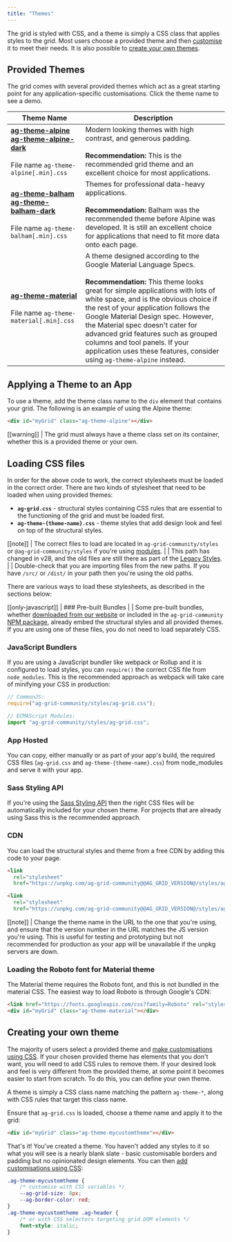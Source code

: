 ```yaml
---
title: "Themes"
---
```


The grid is styled with CSS, and a theme is simply a CSS class that applies styles to the grid. Most users choose a provided theme and then [customise](/global-style-customisation/) it to meet their needs. It is also possible to [create your own themes](#creating-your-own-theme).

## Provided Themes

The grid comes with several provided themes which act as a great starting point for any application-specific customisations. Click the theme name to see a demo.

| Theme Name | Description |
|------------|-------------|
|[**ag-theme-alpine**](../../example?theme=ag-theme-alpine)<br/>[**ag-theme-alpine-dark**](../../example?theme=ag-theme-alpine-dark)<br/><br/>File name `ag-theme-alpine[.min].css` | Modern looking themes with high contrast, and generous padding. <br/><br/>**Recommendation:** This is the recommended grid theme and an excellent choice for most applications. |
|[**ag-theme-balham**](../../example?theme=ag-theme-balham)<br/>[**ag-theme-balham-dark**](../../example?theme=ag-theme-balham-dark)<br/><br/>File name `ag-theme-balham[.min].css` | Themes for professional data-heavy applications.<br/><br/>**Recommendation:** Balham was the recommended theme before Alpine was developed. It is still an excellent choice for applications that need to fit more data onto each page. |
|[**ag-theme-material**](../../example?theme=ag-theme-material)<br/><br/>File name `ag-theme-material[.min].css` | A theme designed according to the Google Material Language Specs.<br/><br/>**Recommendation:** This theme looks great for simple applications with lots of white space, and is the obvious choice if the rest of your application follows the Google Material Design spec. However, the Material spec doesn't cater for advanced grid features such as grouped columns and tool panels. If your application uses these features, consider using `ag-theme-alpine` instead. |

## Applying a Theme to an App

To use a theme, add the theme class name to the `div` element that contains your grid. The following is an example of using the Alpine theme:

```html
<div id="myGrid" class="ag-theme-alpine"></div>
```

[[warning]]
| The grid must always have a theme class set on its container, whether this is a provided theme or your own.

## Loading CSS files

In order for the above code to work, the correct stylesheets must be loaded in the correct order. There are two kinds of stylesheet that need to be loaded when using provided themes:

- **`ag-grid.css`** - structural styles containing CSS rules that are essential to the functioning of the grid and must be loaded first.
- **`ag-theme-{theme-name}.css`** - theme styles that add design look and feel on top of the structural styles.

[[note]]
| The correct files to load are located in `ag-grid-community/styles` or `@ag-grid-community/styles` if you're using [modules](/modules/).
|
| This path has changed in v28, and the old files are still there as part of the [Legacy Styles](/global-style-upgrading-to-v28/).
|
| Double-check that you are importing files from the new paths. If you have `/src/` or `/dist/` in your path then you're using the old paths.

There are various ways to load these stylesheets, as described in the sections below:

[[only-javascript]]
| ### Pre-built Bundles
|
| Some pre-built bundles, whether [downloaded from our website](/download/) or included in the `ag-grid-community` [NPM package](/npm/), already embed the structural styles and all provided themes. If you are using one of these files, you do not need to load separately CSS.

### JavaScript Bundlers

If you are using a JavaScript bundler like webpack or Rollup and it is configured to load styles, you can `require()` the correct CSS file from `node_modules`. This is the recommended approach as webpack will take care of minifying your CSS in production:

```js
// CommonJS:
require("ag-grid-community/styles/ag-grid.css");

// ECMAScript Modules:
import "ag-grid-community/styles/ag-grid.css";
```

### App Hosted

You can copy, either manually or as part of your app's build, the required CSS files (`ag-grid.css` and `ag-theme-{theme-name}.css`) from node_modules and serve it with your app.

### Sass Styling API

If you're using the [Sass Styling API](/global-style-customisation-sass) then the right CSS files will be automatically included for your chosen theme. For projects that are already using Sass this is the recommended approach.

### CDN

You can load the structural styles and theme from a free CDN by adding this code to your page.

```html
<link
  rel="stylesheet"
  href="https://unpkg.com/ag-grid-community@@AG_GRID_VERSION@/styles/ag-grid.css" />

<link
  rel="stylesheet"
  href="https://unpkg.com/ag-grid-community@@AG_GRID_VERSION@/styles/ag-theme-alpine.css" />
```

[[note]]
| Change the theme name in the URL to the one that you're using, and ensure that the version number in the URL matches the JS version you're using. This is useful for testing and prototyping but not recommended for production as your app will be unavailable if the unpkg servers are down.

### Loading the Roboto font for Material theme

The Material theme requires the Roboto font, and this is not bundled in the material CSS. The easiest way to load Roboto is through Google's CDN:

```html
<link href="https://fonts.googleapis.com/css?family=Roboto" rel="stylesheet" />
<div id="myGrid" class="ag-theme-material"></div>
```

## Creating your own theme

The majority of users select a provided theme and [make customisations using CSS](/global-style-customisation/). If your chosen provided theme has elements that you don't want, you will need to add CSS rules to remove them. If your desired look and feel is very different from the provided theme, at some point it becomes easier to start from scratch. To do this, you can define your own theme.

A theme is simply a CSS class name matching the pattern `ag-theme-*`, along with CSS rules that target this class name.

Ensure that `ag-grid.css` is loaded, choose a theme name and apply it to the grid:

```html
<div id="myGrid" class="ag-theme-mycustomtheme"></div>
```

That's it! You've created a theme. You haven't added any styles to it so what you will see is a nearly blank slate - basic customisable borders and padding but no opinionated design elements. You can then [add customisations using CSS](/global-style-customisation/):

```css
.ag-theme-mycustomtheme {
    /* customise with CSS variables */
    --ag-grid-size: 8px;
    --ag-border-color: red;
}
.ag-theme-mycustomtheme .ag-header {
    /* or with CSS selectors targeting grid DOM elements */
    font-style: italic;
}
```